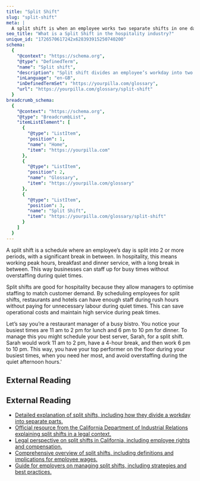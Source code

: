 ```yaml
---
title: "Split Shift"
slug: "split-shift"
meta: |
  A split shift is when an employee works two separate shifts in one day, often with a long break in between. This helps cover busy periods in restaurants, cafes, and bars.
seo_title: "What is a Split Shift in the hospitality industry?"
unique_id: "1726570617242x628393915250740200"
schema:
  {
    "@context": "https://schema.org",
    "@type": "DefinedTerm",
    "name": "Split shift",
    "description": "Split shift divides an employee’s workday into two or more distinct periods with a significant break, enabling businesses in hospitality to staff peak hours efficiently.",
    "inLanguage": "en-GB",
    "inDefinedTermSet": "https://yourpilla.com/glossary",
    "url": "https://yourpilla.com/glossary/split-shift"
  }
breadcrumb_schema:
  {
    "@context": "https://schema.org",
    "@type": "BreadcrumbList",
    "itemListElement": [
      {
        "@type": "ListItem",
        "position": 1,
        "name": "Home",
        "item": "https://yourpilla.com"
      },
      {
        "@type": "ListItem",
        "position": 2,
        "name": "Glossary",
        "item": "https://yourpilla.com/glossary"
      },
      {
        "@type": "ListItem",
        "position": 3,
        "name": "Split Shift",
        "item": "https://yourpilla.com/glossary/split-shift"
      }
    ]
  }
---
```


A split shift is a schedule where an employee’s day is split into 2 or more periods, with a significant break in between. In hospitality, this means working peak hours, breakfast and dinner service, with a long break in between. This way businesses can staff up for busy times without overstaffing during quiet times.

Split shifts are good for hospitality because they allow managers to optimise staffing to match customer demand. By scheduling employees for split shifts, restaurants and hotels can have enough staff during rush hours without paying for unnecessary labour during quiet times. This can save operational costs and maintain high service during peak times.

Let’s say you’re a restaurant manager of a busy bistro. You notice your busiest times are 11 am to 2 pm for lunch and 6 pm to 10 pm for dinner. To manage this you might schedule your best server, Sarah, for a split shift. Sarah would work 11 am to 2 pm, have a 4-hour break, and then work 6 pm to 10 pm. This way, you have your top performer on the floor during your busiest times, when you need her most, and avoid overstaffing during the quiet afternoon hours.'

## External Reading



## External Reading

*   [Detailed explanation of split shifts, including how they divide a workday into separate parts.](https://getsling.com/blog/split-shift/#:~:text=A%20split%20shift%20is%20a,by%20two%20or%20more%20hours.)
*   [Official resource from the California Department of Industrial Relations explaining split shifts in a legal context.](https://www.dir.ca.gov/dlse/split_shift.htm#:~:text=A%20split%20shift%20is%20a,be%20within%20the%20same%20workday.)
*   [Legal perspective on split shifts in California, including employee rights and compensation.](https://www.shouselaw.com/ca/blog/split-shift-california/#:~:text=In%20California%2C%20a%20split%20shift,hour%20at%20the%20minimum%20wage.)
*   [Comprehensive overview of split shifts, including definitions and implications for employee wages.](https://www.hourly.io/post/split-shift#:~:text=If%20an%20employee's%20work%20schedule,regular%20wages%20for%20that%20day.)
*   [Guide for employers on managing split shifts, including strategies and best practices.](https://www.davidsonmorris.com/split-shift/)